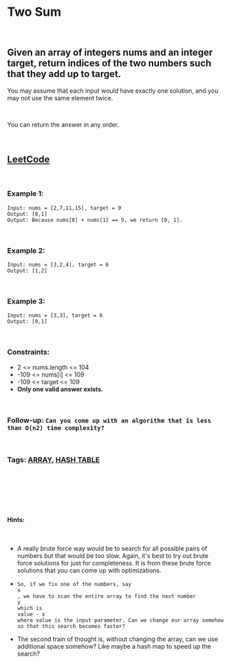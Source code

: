 # Two Sum

<br />

## Given an array of integers nums and an integer target, return indices of the two numbers such that they add up to target.

You may assume that each input would have exactly one solution, and you may not use the same element twice.

<br />

You can return the answer in any order.

<br />

## [LeetCode](https://leetcode.com/problems/two-sum/)

<br />

### Example 1:
```
Input: nums = [2,7,11,15], target = 9
Output: [0,1]
Output: Because nums[0] + nums[1] == 9, we return [0, 1].
```
<br />

### Example 2:
```
Input: nums = [3,2,4], target = 6
Output: [1,2]
```

<br />

### Example 3:
```
Input: nums = [3,3], target = 6
Output: [0,1]
 ```
<br />

### Constraints:

- 2 <= nums.length <= 104
- -109 <= nums[i] <= 109
- -109 <= target <= 109
- <b>Only one valid answer exists.</b>
 
 <br />

### Follow-up: `Can you come up with an algorithm that is less than O(n2) time complexity?`

<br>

### Tags: [ARRAY](https://leetcode.com/tag/array/), [HASH TABLE](https://leetcode.com/tag/hash-table/)

<br>
<br>
<br>
<br>
<br>

#### Hints:

<br>

- A really brute force way would be to search for all possible pairs of numbers but that would be too slow. Again, it's best to try out brute force solutions for just for completeness. It is from these brute force solutions that you can come up with optimizations.
- 
    ```
    So, if we fix one of the numbers, say
    x
    , we have to scan the entire array to find the next number
    y
    which is
    value - x
    where value is the input parameter. Can we change our array somehow so that this search becomes faster?
    ```
- The second train of thought is, without changing the array, can we use additional space somehow? Like maybe a hash map to speed up the search?
